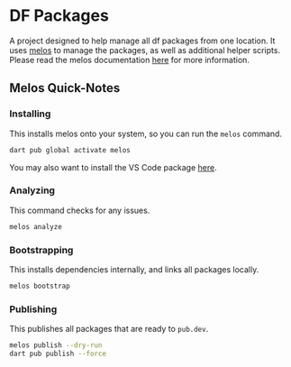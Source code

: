 # DF Packages

A project designed to help manage all df packages from one location. It uses [melos](https://pub.dev/packages/melos) to manage the packages, as well as additional helper scripts. Please read the melos documentation [here](https://melos.invertase.dev/~melos-latest/) for more information.

## Melos Quick-Notes

### Installing

This installs melos onto your system, so you can run the `melos` command.

```zsh
dart pub global activate melos
```

You may also want to install the VS Code package [here](https://marketplace.visualstudio.com/items?itemName=blaugold.melos-code).

### Analyzing

This command checks for any issues.

```zsh
melos analyze
```

### Bootstrapping

This installs dependencies internally, and links all packages locally.

```zsh
melos bootstrap
```

### Publishing

This publishes all packages that are ready to `pub.dev`.

```zsh
melos publish --dry-run
dart pub publish --force
```
